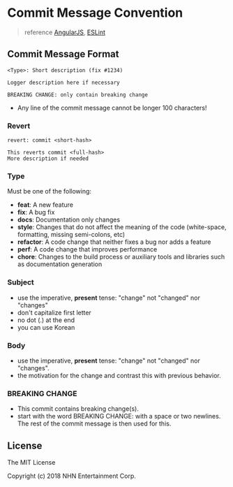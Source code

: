 # Commit Message Convention

> reference [AngularJS](https://github.com/angular/angular.js/blob/master/CONTRIBUTING.md#-git-commit-guidelineses), [ESLint](https://eslint.org/docs/developer-guide/contributing/pull-requests#step-2-make-your-changes)

## Commit Message Format

```
<Type>: Short description (fix #1234)

Logger description here if necessary

BREAKING CHANGE: only contain breaking change
```
* Any line of the commit message cannot be longer 100 characters!

### Revert
```
revert: commit <short-hash>

This reverts commit <full-hash>
More description if needed
```

### Type
Must be one of the following:

* **feat**: A new feature
* **fix**: A bug fix
* **docs**: Documentation only changes
* **style**: Changes that do not affect the meaning of the code (white-space, formatting, missing semi-colons, etc)
* **refactor**: A code change that neither fixes a bug nor adds a feature
* **perf**: A code change that improves performance
* **chore**: Changes to the build process or auxiliary tools and libraries such as documentation generation

### Subject
* use the imperative, __present__ tense: "change" not "changed" nor "changes"  
* don't capitalize first letter
* no dot (.) at the end
* you can use Korean

### Body

* use the imperative, __present__ tense: "change" not "changed" nor "changes".
* the motivation for the change and contrast this with previous behavior.

### BREAKING CHANGE
* This commit contains breaking change(s).
* start with the word BREAKING CHANGE: with a space or two newlines. The rest of the commit message is then used for this.

## License

The MIT License

Copyright (c) 2018 NHN Entertainment Corp.